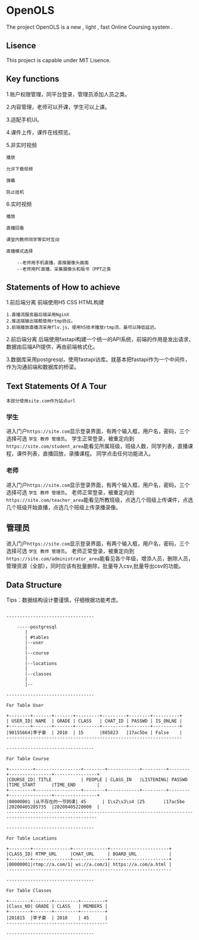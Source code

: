 # OpenOLS

The project OpenOLS is a new , light , fast Online Coursing system .

## Lisence 

This project is capable under MIT Lisence.

## Key functions

1.账户权限管理，同平台登录，管理员添加人员之类。

2.内容管理，老师可以开课，学生可以上课。

3.适配手机UI。

4.课件上传，课件在线预览。

5.非实时视频

    播放

    允许下载视频

    弹幕

    防止挂机

6.实时视频

    播放

    直播回看  

    课堂内教师同学等实时互动

    直播模式选择

        --老师用手机直播，直推摄像头画面
        --老师用PC直播，采集摄像头和板书（PPT之类

## Statements of How to achieve

1.前后端分离 前端使用H5 CSS HTML构建

    1.直播流服务器后端采用NginX
    2.推送端输出端都使用rtmp协议。
    3.前端播放直播流采用flv.js，使用h5技术播放rtmp流，最可以降低延迟。

2.前后端分离 后端使用fastapi构建一个统一的API系统，前端的作用是发出请求，数据由后端API提供，再由前端格式化。

3.数据库采用postgresql，使用fastapi访库。就基本把fastapi作为一个中间件，作为沟通前端和数据库的桥梁。

## Text Statements Of A Tour 

`本部分使用site.com作为站点url`

### 学生

进入门户`https://site.com`显示登录界面，有两个输入框，用户名，密码，三个选择可选 `学生 教师 管理员`。
学生正常登录，被重定向到`https://site.com/student_area`能看见所属班级，班级人数，同学列表，直播课程，课件列表，直播回放，录播课程。
同学点击任何功能进入。

### 老师

进入门户`https://site.com`显示登录界面，有两个输入框，用户名，密码，三个选择可选 `学生 教师 管理员`。
老师正常登录，被重定向到`https://site.com/teacher_area`能看见所教班级，点选几个班级上传课件，点选几个班级开始直播，点选几个班级上传录播录像。

## 管理员

进入门户`https://site.com`显示登录界面，有两个输入框，用户名，密码，三个选择可选 `学生 教师 管理员`。
老师正常登录，被重定向到`https://site.com/administrator_area`能看见各个年级，增添人员，删除人员，管理资源（全部），同时应该有批量删除，批量导入csv,批量导出csv的功能。


## Data Structure

Tips：数据结构设计要谨慎，仔细根据功能考虑。

```

---------------------------------

    -----postgresql
       | 
       | #tables
       |--user
       |
       |--course
       |
       |--locations
       |
       |--classes
       |
       |--

---------------------------------

For Table User

+--------+-------+-------+---------+---------+--------+----------+
| USER_ID| NAME  | GRADE | CLASS   | CHAT_ID | PASSWD | IS_ONLNE |
+--------+-------+-------+---------+---------+--------+----------+
|90155664|李子豪  | 2018  | 15      |885823   |17ac5be | False    |
------------------------------------------------------------------

---------------------------------

For Table Course

+---------+-----------------+--------+------------+---------+--------+----------------+----------------+
|COURSE_ID| TITLE           | PEOPLE | CLASS_IN   |LISTENING| PASSWD |TIME_START      |TIME_END        |
+---------+-----------------+--------+------------+---------+--------+----------------+----------------+
|00000001 |从不存在的一节网课| 45      | 1\s2\s3\s4 |25       |17ac5be |20200405205735  |20200405220000  |
--------------------------------------------------------------------------------------------------------

---------------------------------

For Table Locations

+--------+--------------+-------------+----------------------+
|CLASS_ID| RTMP_URL     |CHAT_URL     | BOARD_URL            | 
+--------+--------------+-------------+----------------------+
|00000001|rtmp://a.com/1| ws://a.com/1| https://a.com/a.html |
--------------------------------------------------------------

---------------------------------

For Table Classes

+--------+-------+---------+---------+
|Class_NO| GRADE | CLASS   | MEMBERS |
+--------+-------+---------+---------+
|201815  |李子豪  | 2018    | 45      |
--------------------------------------

---------------------------------

```